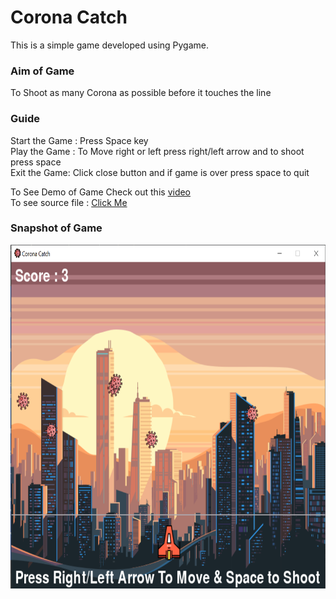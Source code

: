 # Corona Catch

This is a simple game developed using Pygame.

### Aim of Game </br>
To Shoot as many Corona as possible before it touches the line 

### Guide 
Start the Game : Press Space key</br>
Play the Game : To Move right or left press right/left arrow and to shoot press space</br>
Exit the Game: Click close button and if game is over press space to quit</br>

To See Demo of Game Check out this [video](https://drive.google.com/file/d/1EOg4GYrwg38h3afPlo4gIouLQej3mOCo/view?usp=sharing) </br>
To see source file : [Click Me](https://github.com/swati-gwc/Corona_Catch/blob/master/main.py) </br>

### Snapshot of Game
<img src="https://github.com/swati-gwc/Corona_Catch/blob/master/Game.PNG" alt="SS of Game" width="550" height="550"/>



